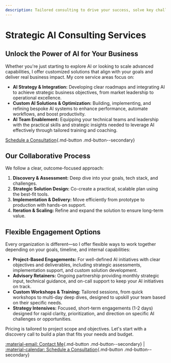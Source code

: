 ```yaml
---
description: Tailored consulting to drive your success, solve key challenges, and accelerate growth.
---
```


# Strategic AI Consulting Services

## Unlock the Power of AI for Your Business

Whether you're just starting to explore AI or looking to scale advanced capabilities, I offer customized solutions that align with your goals and deliver real business impact. My core service areas focus on:

-   **AI Strategy & Integration:** Developing clear roadmaps and integrating AI to achieve strategic business objectives, from market leadership to operational excellence.
-   **Custom AI Solutions & Optimization:** Building, implementing, and refining bespoke AI systems to enhance performance, automate workflows, and boost productivity.
-   **AI Team Enablement:** Equipping your technical teams and leadership with the practical skills and strategic insights needed to leverage AI effectively through tailored training and coaching.

[Schedule a Consultation](./book-a-call.md){.md-button .md-button--secondary}

## Our Collaborative Process

We follow a clear, outcome-focused approach:

1.  **Discovery & Assessment:** Deep dive into your goals, tech stack, and challenges.
2.  **Strategic Solution Design:** Co-create a practical, scalable plan using the best-fit tools.
3.  **Implementation & Delivery:** Move efficiently from prototype to production with hands-on support.
4.  **Iteration & Scaling:** Refine and expand the solution to ensure long-term value.

## Flexible Engagement Options

Every organization is different—so I offer flexible ways to work together depending on your goals, timeline, and internal capabilities:

-   **Project-Based Engagements:** For well-defined AI initiatives with clear objectives and deliverables, including strategic assessments, implementation support, and custom solution development.
-   **Advisory Retainers:** Ongoing partnership providing monthly strategic input, technical guidance, and on-call support to keep your AI initiatives on track.
-   **Custom Workshops & Training:** Tailored sessions, from quick workshops to multi-day deep dives, designed to upskill your team based on their specific needs.
-   **Strategy Intensives:** Focused, short-term engagements (1-2 days) designed for rapid clarity, prioritization, and direction on specific AI challenges or opportunities.

Pricing is tailored to project scope and objectives. Let's start with a discovery call to build a plan that fits your needs and budget.

[:material-email: Contact Me](mailto:engineerprompt@gmail.com){.md-button .md-button--secondary} |
[:material-calendar: Schedule a Consultation](./book-a-call.md){.md-button .md-button--secondary}

